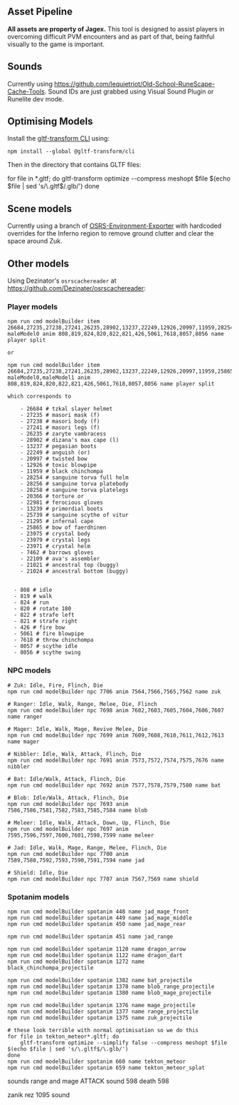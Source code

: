 ## Asset Pipeline

**All assets are property of Jagex.** This tool is designed to assist players in overcoming difficult PVM encounters and as part of that, being faithful visually to the game is important.

## Sounds

Currently using https://github.com/lequietriot/Old-School-RuneScape-Cache-Tools. Sound IDs are just grabbed using Visual Sound Plugin or Runelite dev mode.

## Optimising Models

Install the [gltf-transform CLI](https://gltf-transform.dev/) using:

    npm install --global @gltf-transform/cli

Then in the directory that contains GLTF files:

for file in *.gltf; do
    gltf-transform optimize --compress meshopt $file $(echo $file | sed 's/\.gltf$/\.glb/')
done

## Scene models

Currently using a branch of [OSRS-Environment-Exporter](https://github.com/Supalosa/OSRS-Environment-Exporter/pull/1) with hardcoded overrides for the Inferno region to remove ground clutter and clear the space around Zuk.

## Other models

Using Dezinator's `osrscachereader` at https://github.com/Dezinater/osrscachereader:

### Player models

    npm run cmd modelBuilder item 26684,27235,27238,27241,26235,28902,13237,22249,12926,20997,11959,28254,28256,28258,20366,22981,13239,25739,21295 maleModel0 anim 808,819,824,820,822,821,426,5061,7618,8057,8056 name player split
    
    or

    npm run cmd modelBuilder item 26684,27235,27238,27241,26235,28902,13237,22249,12926,20997,11959,25865,23975,23979,23971,7462,22109,21021,21024 maleModel0,maleModel1 anim 808,819,824,820,822,821,426,5061,7618,8057,8056 name player split

    which corresponds to

        - 26684 # tzkal slayer helmet
        - 27235 # masori mask (f)
        - 27238 # masori body (f)
        - 27241 # masori legs (f)
        - 26235 # zaryte vambracess
        - 28902 # dizana's max cape (l)
        - 13237 # pegasian boots
        - 22249 # anguish (or)
        - 20997 # twisted bow
        - 12926 # toxic blowpipe
        - 11959 # black chinchompa
        - 28254 # sanguine torva full helm
        - 28256 # sanguine torva platebody
        - 28258 # sanguine torva platelegs
        - 20366 # torture or
        - 22981 # ferocious gloves
        - 13239 # primordial boots
        - 25739 # sanguine scythe of vitur
        - 21295 # infernal cape
        - 25865 # bow of faerdhinen
        - 23975 # crystal body
        - 23979 # crystal legs
        - 23971 # crystal helm
        - 7462 # barrows gloves
        - 22109 # ava's assembler
        - 21021 # ancestral top (buggy)
        - 21024 # ancestral bottom (buggy)


      - 808 # idle
      - 819 # walk
      - 824 # run
      - 820 # rotate 180
      - 822 # strafe left
      - 821 # strafe right
      - 426 # fire bow
      - 5061 # fire blowpipe
      - 7618 # throw chinchompa
      - 8057 # scythe idle
      - 8056 # scythe swing

### NPC models

    # Zuk: Idle, Fire, Flinch, Die
    npm run cmd modelBuilder npc 7706 anim 7564,7566,7565,7562 name zuk

    # Ranger: Idle, Walk, Range, Melee, Die, Flinch
    npm run cmd modelBuilder npc 7698 anim 7602,7603,7605,7604,7606,7607 name ranger

    # Mager: Idle, Walk, Mage, Revive Melee, Die
    npm run cmd modelBuilder npc 7699 anim 7609,7608,7610,7611,7612,7613 name mager

    # Nibbler: Idle, Walk, Attack, Flinch, Die
    npm run cmd modelBuilder npc 7691 anim 7573,7572,7574,7575,7676 name nibbler

    # Bat: Idle/Walk, Attack, Flinch, Die
    npm run cmd modelBuilder npc 7692 anim 7577,7578,7579,7580 name bat

    # Blob: Idle/Walk, Attack, Flinch, Die
    npm run cmd modelBuilder npc 7693 anim 7586,7586,7581,7582,7583,7585,7584 name blob

    # Meleer: Idle, Walk, Attack, Down, Up, Flinch, Die
    npm run cmd modelBuilder npc 7697 anim 7595,7596,7597,7600,7601,7598,7599 name meleer

    # Jad: Idle, Walk, Mage, Range, Melee, Flinch, Die
    npm run cmd modelBuilder npc 7700 anim 7589,7588,7592,7593,7590,7591,7594 name jad

    # Shield: Idle, Die
    npm run cmd modelBuilder npc 7707 anim 7567,7569 name shield

### Spotanim models

    npm run cmd modelBuilder spotanim 448 name jad_mage_front
    npm run cmd modelBuilder spotanim 449 name jad_mage_middle
    npm run cmd modelBuilder spotanim 450 name jad_mage_rear

    npm run cmd modelBuilder spotanim 451 name jad_range

    npm run cmd modelBuilder spotanim 1120 name dragon_arrow
    npm run cmd modelBuilder spotanim 1122 name dragon_dart
    npm run cmd modelBuilder spotanim 1272 name black_chinchompa_projectile

    npm run cmd modelBuilder spotanim 1382 name bat_projectile
    npm run cmd modelBuilder spotanim 1378 name blob_range_projectile
    npm run cmd modelBuilder spotanim 1380 name blob_mage_projectile

    npm run cmd modelBuilder spotanim 1376 name mage_projectile
    npm run cmd modelBuilder spotanim 1377 name range_projectile
    npm run cmd modelBuilder spotanim 1375 name zuk_projectile

    # these look terrible with normal optimisation so we do this
    for file in tekton_meteor*.gltf; do
        gltf-transform optimize --simplify false --compress meshopt $file $(echo $file | sed 's/\.gltf$/\.glb/')
    done
    npm run cmd modelBuilder spotanim 660 name tekton_meteor
    npm run cmd modelBuilder spotanim 659 name tekton_meteor_splat

sounds
range and mage ATTACK  sound 598
death 598

zanik rez 1095 sound